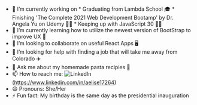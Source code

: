 

<!--
**aelise17264/aelise17264** is a ✨ _special_ ✨ repository because its `README.md` (this file) appears on your GitHub profile.

Here are some ideas to get you started:
-->

- 🔭 I’m currently working on
      * Graduating from Lambda School 🎓
      * Finishing 'The Complete 2021 Web Development Bootamp' by Dr. Angela Yu on Udemy 👩‍💻
      * Keeping up with JavaScript 30 🏃‍♀️
- 🌱 I’m currently learning how to utilize the newest version of BootStrap to improve UX 🎨
- 👯 I’m looking to collaborate on useful React Apps 🖥️
- 🤔 I’m looking for help with finding a job that will take me away from Colorado ✈️
- 💬 Ask me about my homemade pasta recipies 🍝
- 📫 How to reach me: ![LinkedIn](https://www.google.com/url?sa=i&url=https%3A%2F%2Fwww.iconfinder.com%2Ficons%2F5209164%2Fbusiness_job_linkedin_logo_social_media_icon&psig=AOvVaw0P7EEaytHe-7l3RVckJynY&ust=1611968236378000&source=images&cd=vfe&ved=0CAIQjRxqFwoTCKjDjOv3v-4CFQAAAAAdAAAAABAD)(https://www.linkedin.com/in/aelise17264)
- 😄 Pronouns: She/Her
- ⚡ Fun fact: My birthday is the same day as the presidential inauguration


